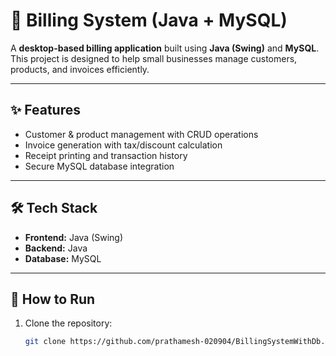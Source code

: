 # 📌 Billing System (Java + MySQL)

A **desktop-based billing application** built using **Java (Swing)** and **MySQL**.  
This project is designed to help small businesses manage customers, products, and invoices efficiently.  

---

## ✨ Features
- Customer & product management with CRUD operations  
- Invoice generation with tax/discount calculation  
- Receipt printing and transaction history  
- Secure MySQL database integration  

---

## 🛠️ Tech Stack
- **Frontend:** Java (Swing)  
- **Backend:** Java  
- **Database:** MySQL  

---

## 🚀 How to Run
1. Clone the repository:  
   ```bash
   git clone https://github.com/prathamesh-020904/BillingSystemWithDb.git
